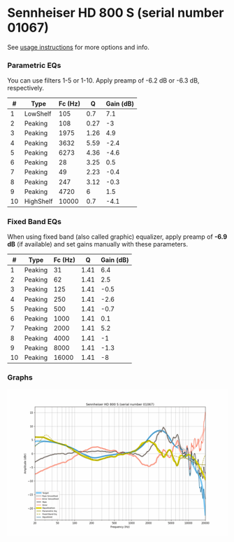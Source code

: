 # Sennheiser HD 800 S (serial number 01067)
See [usage instructions](https://github.com/jaakkopasanen/AutoEq#usage) for more options and info.

### Parametric EQs
You can use filters 1-5 or 1-10. Apply preamp of -6.2 dB or -6.3 dB, respectively.

|   # | Type      |   Fc (Hz) |    Q |   Gain (dB) |
|-----|-----------|-----------|------|-------------|
|   1 | LowShelf  |       105 | 0.7  |         7.1 |
|   2 | Peaking   |       108 | 0.27 |        -3   |
|   3 | Peaking   |      1975 | 1.26 |         4.9 |
|   4 | Peaking   |      3632 | 5.59 |        -2.4 |
|   5 | Peaking   |      6273 | 4.36 |        -4.6 |
|   6 | Peaking   |        28 | 3.25 |         0.5 |
|   7 | Peaking   |        49 | 2.23 |        -0.4 |
|   8 | Peaking   |       247 | 3.12 |        -0.3 |
|   9 | Peaking   |      4720 | 6    |         1.5 |
|  10 | HighShelf |     10000 | 0.7  |        -4.1 |

### Fixed Band EQs
When using fixed band (also called graphic) equalizer, apply preamp of **-6.9 dB** (if available) and set gains manually with these parameters.

|   # | Type    |   Fc (Hz) |    Q |   Gain (dB) |
|-----|---------|-----------|------|-------------|
|   1 | Peaking |        31 | 1.41 |         6.4 |
|   2 | Peaking |        62 | 1.41 |         2.5 |
|   3 | Peaking |       125 | 1.41 |        -0.5 |
|   4 | Peaking |       250 | 1.41 |        -2.6 |
|   5 | Peaking |       500 | 1.41 |        -0.7 |
|   6 | Peaking |      1000 | 1.41 |         0.1 |
|   7 | Peaking |      2000 | 1.41 |         5.2 |
|   8 | Peaking |      4000 | 1.41 |        -1   |
|   9 | Peaking |      8000 | 1.41 |        -1.3 |
|  10 | Peaking |     16000 | 1.41 |        -8   |

### Graphs
![](./Sennheiser%20HD%20800%20S%20(serial%20number%2001067).png)
